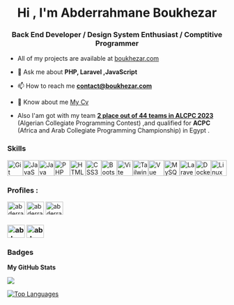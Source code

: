 <!DOCTYPE html>
<html>
<head>


</head>
 <body>
<h1 align="center">Hi , I'm Abderrahmane Boukhezar</h1>
<h3 align="center">Back End Developer / Design System Enthusiast   / Comptitive Programmer</h3>

-  All of my projects are available at [boukhezar.com](boukhezar.com)

- 💬 Ask me about **PHP, Laravel ,JavaScript**

- 📫 How to reach me **contact@boukhezar.com**

- 📄 Know about me [My Cv](https://drive.google.com/file/d/1NvECR4s9lFqyUdlN7BbppnEfcWPa_8rK/view?usp=sharing)
- Also I'am got with my team <a href="#"> **2 place out of 44 teams in ALCPC 2023** </a>(Algerian Collegiate Programming Contest) ,and qualified for **ACPC** (Africa and Arab Collegiate Programming
Championship) in Egypt .
### Skills

<p align="left">
<a href="#" target="_blank" rel="noreferrer"><img src="https://raw.githubusercontent.com/danielcranney/readme-generator/main/public/icons/skills/git-colored.svg" width="36" height="36" alt="Git" /></a><a href="#" target="_blank" rel="noreferrer"><img src="https://raw.githubusercontent.com/danielcranney/readme-generator/main/public/icons/skills/javascript-colored.svg" width="36" height="36" alt="JavaScript" /></a><a href="#" target="_blank" rel="noreferrer"><img src="https://raw.githubusercontent.com/danielcranney/readme-generator/main/public/icons/skills/java-colored.svg" width="36" height="36" alt="Java" /></a><a href="#" target="_blank" rel="noreferrer"><img src="https://raw.githubusercontent.com/danielcranney/readme-generator/main/public/icons/skills/php-colored.svg" width="36" height="36" alt="PHP" /></a><a href="#" target="_blank" rel="noreferrer"><img src="https://raw.githubusercontent.com/danielcranney/readme-generator/main/public/icons/skills/html5-colored.svg" width="36" height="36" alt="HTML5" /></a><a href="#" target="_blank" rel="noreferrer"><img src="https://raw.githubusercontent.com/danielcranney/readme-generator/main/public/icons/skills/css3-colored.svg" width="36" height="36" alt="CSS3" /></a><a href="#" target="_blank" rel="noreferrer"><img src="https://raw.githubusercontent.com/danielcranney/readme-generator/main/public/icons/skills/bootstrap-colored.svg" width="36" height="36" alt="Bootstrap" /></a><a href="#" target="_blank" rel="noreferrer"><img src="https://raw.githubusercontent.com/danielcranney/readme-generator/main/public/icons/skills/vite-colored.svg" width="36" height="36" alt="Vite" /></a><a href="#" target="_blank" rel="noreferrer"><img src="https://raw.githubusercontent.com/danielcranney/readme-generator/main/public/icons/skills/tailwindcss-colored.svg" width="36" height="36" alt="TailwindCSS" /></a><a href="#" target="_blank" rel="noreferrer"><img src="https://raw.githubusercontent.com/danielcranney/readme-generator/main/public/icons/skills/vuejs-colored.svg" width="36" height="36" alt="Vue" /></a><a href="#" target="_blank" rel="noreferrer"><img src="https://raw.githubusercontent.com/danielcranney/readme-generator/main/public/icons/skills/mysql-colored.svg" width="36" height="36" alt="MySQL" /></a><a href="#" target="_blank" rel="noreferrer"><img src="https://raw.githubusercontent.com/danielcranney/readme-generator/main/public/icons/skills/laravel-colored.svg" width="36" height="36" alt="Laravel" /></a><a href="#" target="_blank" rel="noreferrer"><img src="https://raw.githubusercontent.com/danielcranney/readme-generator/main/public/icons/skills/docker-colored.svg" width="36" height="36" alt="Docker" /></a><a href="#" target="_blank" rel="noreferrer"><img src="https://raw.githubusercontent.com/danielcranney/readme-generator/main/public/icons/skills/linux-colored.svg" width="36" height="36" alt="Linux" /></a>
</p>


<h3 align="left"> Profiles :</h3>
<p align="left">
<a href="https://twitter.com/abderrahmanecs" target="blank"><img align="center" src="https://raw.githubusercontent.com/rahuldkjain/github-profile-readme-generator/master/src/images/icons/Social/twitter.svg" alt="abderrahmanecs" height="30" width="40" /></a>
<a href="https://linkedin.com/in/abderrahmane-boukhezar-cs" target="blank"><img align="center" src="https://raw.githubusercontent.com/rahuldkjain/github-profile-readme-generator/master/src/images/icons/Social/linked-in-alt.svg" alt="abderrahmane-boukhezar-cs" height="30" width="40" /></a>
<a href="https://fb.com/abderrahmane.boukhezar" target="blank"><img align="center" src="https://raw.githubusercontent.com/rahuldkjain/github-profile-readme-generator/master/src/images/icons/Social/facebook.svg" alt="abderrahmane.boukhezar" height="30" width="40" /></a>
 <h3 align="left"Competitive Programming  Profiles :</h3>

<a href="https://www.hackerrank.com/abderrahmane_bo2" target="blank"><img align="center" src="https://raw.githubusercontent.com/rahuldkjain/github-profile-readme-generator/master/src/images/icons/Social/hackerrank.svg" alt="abderrahmane_bo2" height="30" width="40" /></a>
<a href="https://codeforces.com/profile/abderrahmane18" target="blank"><img align="center" src="https://raw.githubusercontent.com/rahuldkjain/github-profile-readme-generator/master/src/images/icons/Social/codeforces.svg" alt="abderrahmane18" height="30" width="40" /></a>
</p>

### Badges

<b>My GitHub Stats</b>

<a href="http://www.github.com/abderrahmane-18"><img src="https://github-readme-streak-stats.herokuapp.com/?user=abderrahmane-18&stroke=ffffff&background=1c1917&ring=0891b2&fire=0891b2&currStreakNum=ffffff&currStreakLabel=0891b2&sideNums=ffffff&sideLabels=ffffff&dates=ffffff&hide_border=true" /></a>

<a href="https://github.com/abderrahmane-18" align="left"><img src="https://github-readme-stats.vercel.app/api/top-langs/?username=abderrahmane-18&langs_count=10&title_color=0891b2&text_color=ffffff&icon_color=0891b2&bg_color=1c1917&hide_border=true&locale=en&custom_title=Top%20%Languages" alt="Top Languages" /></a>


</body>

</html>
